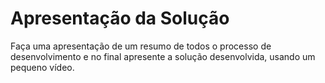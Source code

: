 # Apresentação da Solução

Faça uma apresentação de um resumo de todos o processo de desenvolvimento e no final apresente a solução desenvolvida, usando um pequeno vídeo.
